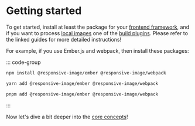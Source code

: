 # Getting started

To get started, install at least the package for your [frontend framework](../frameworks/index.md), and if you want to process [local images](../usage/local-images.md) one of the [build plugins](../build/index.md). Please refer to the linked guides for more detailed instructions!

For example, if you use Ember.js and webpack, then install these packages:

::: code-group

```bash [npm]
npm install @responsive-image/ember @responsive-image/webpack
```

```bash [yarn]
yarn add @responsive-image/ember @responsive-image/webpack
```

```bash [pnpm]
pnpm add @responsive-image/ember @responsive-image/webpack
```

:::

Now let's dive a bit deeper into the [core concepts](../usage/concepts.md)!
